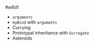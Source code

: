 #w6d1

+ `arguments`
+ `myBind` with `arguments`
+ Currying
+ Prototypal inheritance with `Surrogate`
+ Asteroids
